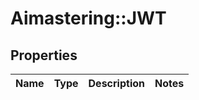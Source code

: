 # Aimastering::JWT

## Properties
Name | Type | Description | Notes
------------ | ------------- | ------------- | -------------


